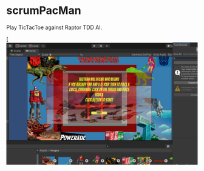 # scrumPacMan

Play TicTacToe against Raptor TDD AI.



[![herbie nichols the third world.... ](https://raw.githubusercontent.com/rgarro/scrumPacMan/main/preview.png)
